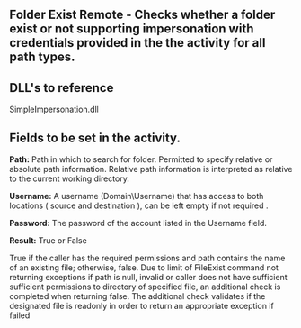 ## Folder Exist Remote - Checks whether a folder exist or not supporting impersonation with credentials provided in the the activity for all path types.

## DLL's to reference

SimpleImpersonation.dll

## Fields to be set in the activity.

**Path:** Path in which to search for folder. Permitted to specify relative or absolute path information. Relative path information is interpreted as relative to the current working directory.

**Username:** A username (Domain\Username) that has access to both locations ( source and destination ), can be left empty if not required .

**Password:** The password of the account listed in the Username field.

**Result:** True or False

True if the caller has the required permissions and path contains the name of an existing file; otherwise, false. Due to limit of FileExist command not returning exceptions if path is null, invalid or caller does not have sufficient sufficient permissions to directory of specified file, an additional check is completed when returning false.  The additional check validates if the designated file is readonly in order to return an appropriate exception if failed
